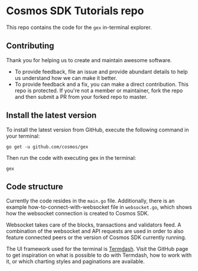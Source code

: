 # Cosmos SDK Tutorials repo

This repo contains the code for the `gex` in-terminal explorer.

## Contributing

Thank you for helping us to create and maintain awesome software.

- To provide feedback, file an issue and provide abundant details to help us understand how we can make it better.
- To provide feedback and a fix, you can make a direct contribution. This repo is protected. If you're not a member or maintainer, fork the repo and then submit a PR from your forked repo to master.

## Install the latest version

To install the latest version from GitHub, execute the following command in your terminal:

`go get -u github.com/cosmos/gex`

Then run the code with executing gex in the terminal:

`gex`

## Code structure

Currently the code resides in the `main.go` file. Additionally, there is an example how-to-connect-with-websocket file in `websocket.go`, which shows how the websocket connection is created to Cosmos SDK.

Websocket takes care of the blocks, transactions and validators feed. A combination of the websocket and API requests are used in order to also feature connected peers or the version of Cosmos SDK currently running.

The UI framework used for the terminal is [Termdash](https://github.com/mum4k/termdash). Visit the GitHub page to get inspiration on what is possible to do with Termdash, how to work with it, or which charting styles and paginations are available.


